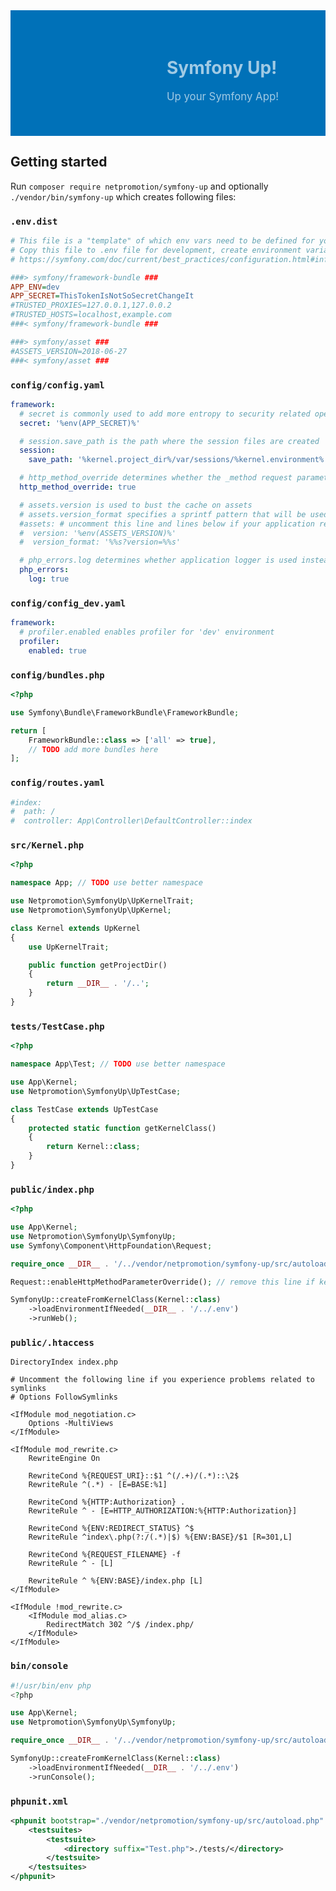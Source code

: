 <div style="background: #0071B8 url('README.header.png') repeat-x 0 0; padding: 0; margin: 0"><div style="background: transparent url('README.logo.png') no-repeat 0 0; height: 201px; padding-left: 250px; color: #A0CAE4; display: table-cell; vertical-align: middle;">
<h1 style="border-width: 0 0 0 0">Symfony Up!</h1>
<p style="font-size: larger;">Up your Symfony App!</p>
</div></div>


## Getting started

Run `composer require netpromotion/symfony-up` and optionally `./vendor/bin/symfony-up` which creates following files:

### `.env.dist`

```ini
# This file is a "template" of which env vars need to be defined for your application
# Copy this file to .env file for development, create environment variables when deploying to production
# https://symfony.com/doc/current/best_practices/configuration.html#infrastructure-related-configuration

###> symfony/framework-bundle ###
APP_ENV=dev
APP_SECRET=ThisTokenIsNotSoSecretChangeIt
#TRUSTED_PROXIES=127.0.0.1,127.0.0.2
#TRUSTED_HOSTS=localhost,example.com
###< symfony/framework-bundle ###

###> symfony/asset ###
#ASSETS_VERSION=2018-06-27
###< symfony/asset ###
```

### `config/config.yaml`

```yaml
framework:
  # secret is commonly used to add more entropy to security related operations
  secret: '%env(APP_SECRET)%'

  # session.save_path is the path where the session files are created
  session:
    save_path: '%kernel.project_dir%/var/sessions/%kernel.environment%'

  # http_method_override determines whether the _method request parameter is used as the intended HTTP method on POST requests
  http_method_override: true

  # assets.version is used to bust the cache on assets
  # assets.version_format specifies a sprintf pattern that will be used with the version option to construct an asset's path
  #assets: # uncomment this line and lines below if your application requires symfony/asset
  #  version: '%env(ASSETS_VERSION)%'
  #  version_format: '%%s?version=%%s'

  # php_errors.log determines whether application logger is used instead of the PHP logger for logging PHP errors
  php_errors:
    log: true
```

### `config/config_dev.yaml`

```yaml
framework:
  # profiler.enabled enables profiler for 'dev' environment
  profiler:
    enabled: true
```

### `config/bundles.php`

```php
<?php

use Symfony\Bundle\FrameworkBundle\FrameworkBundle;

return [
    FrameworkBundle::class => ['all' => true],
    // TODO add more bundles here
];
```

### `config/routes.yaml`

```yaml
#index:
#  path: /
#  controller: App\Controller\DefaultController::index
```

### `src/Kernel.php`

```php
<?php

namespace App; // TODO use better namespace

use Netpromotion\SymfonyUp\UpKernelTrait;
use Netpromotion\SymfonyUp\UpKernel;

class Kernel extends UpKernel
{
    use UpKernelTrait;

    public function getProjectDir()
    {
        return __DIR__ . '/..';
    }
}
```

### `tests/TestCase.php`

```php
<?php

namespace App\Test; // TODO use better namespace

use App\Kernel;
use Netpromotion\SymfonyUp\UpTestCase;

class TestCase extends UpTestCase
{
    protected static function getKernelClass()
    {
        return Kernel::class;
    }
}
```

### `public/index.php`

```php
<?php

use App\Kernel;
use Netpromotion\SymfonyUp\SymfonyUp;
use Symfony\Component\HttpFoundation\Request;

require_once __DIR__ . '/../vendor/netpromotion/symfony-up/src/autoload.php';

Request::enableHttpMethodParameterOverride(); // remove this line if kernel.http_method_override = false

SymfonyUp::createFromKernelClass(Kernel::class)
    ->loadEnvironmentIfNeeded(__DIR__ . '/../.env')
    ->runWeb();
```

### `public/.htaccess`

```apacheconfig
DirectoryIndex index.php

# Uncomment the following line if you experience problems related to symlinks
# Options FollowSymlinks

<IfModule mod_negotiation.c>
    Options -MultiViews
</IfModule>

<IfModule mod_rewrite.c>
    RewriteEngine On

    RewriteCond %{REQUEST_URI}::$1 ^(/.+)/(.*)::\2$
    RewriteRule ^(.*) - [E=BASE:%1]

    RewriteCond %{HTTP:Authorization} .
    RewriteRule ^ - [E=HTTP_AUTHORIZATION:%{HTTP:Authorization}]

    RewriteCond %{ENV:REDIRECT_STATUS} ^$
    RewriteRule ^index\.php(?:/(.*)|$) %{ENV:BASE}/$1 [R=301,L]

    RewriteCond %{REQUEST_FILENAME} -f
    RewriteRule ^ - [L]

    RewriteRule ^ %{ENV:BASE}/index.php [L]
</IfModule>

<IfModule !mod_rewrite.c>
    <IfModule mod_alias.c>
        RedirectMatch 302 ^/$ /index.php/
    </IfModule>
</IfModule>
```

### `bin/console`

```php
#!/usr/bin/env php
<?php

use App\Kernel;
use Netpromotion\SymfonyUp\SymfonyUp;

require_once __DIR__ . '/../vendor/netpromotion/symfony-up/src/autoload.php';

SymfonyUp::createFromKernelClass(Kernel::class)
    ->loadEnvironmentIfNeeded(__DIR__ . '/../.env')
    ->runConsole();
```

### `phpunit.xml`

```xml
<phpunit bootstrap="./vendor/netpromotion/symfony-up/src/autoload.php" colors="true">
    <testsuites>
        <testsuite>
            <directory suffix="Test.php">./tests/</directory>
        </testsuite>
    </testsuites>
</phpunit>
```

